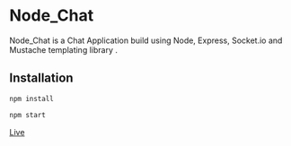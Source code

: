 # Node_Chat

Node_Chat is a Chat Application build using Node, Express, Socket.io and Mustache templating library .

## Installation
```bash
npm install 

npm start

```
[Live](https://node-chat-nuom.onrender.com)
